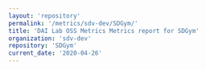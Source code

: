 ```yaml
---
layout: 'repository'
permalink: '/metrics/sdv-dev/SDGym/'
title: 'DAI Lab OSS Metrics Metrics report for SDGym'
organization: 'sdv-dev'
repository: 'SDGym'
current_date: '2020-04-26'
---
```

